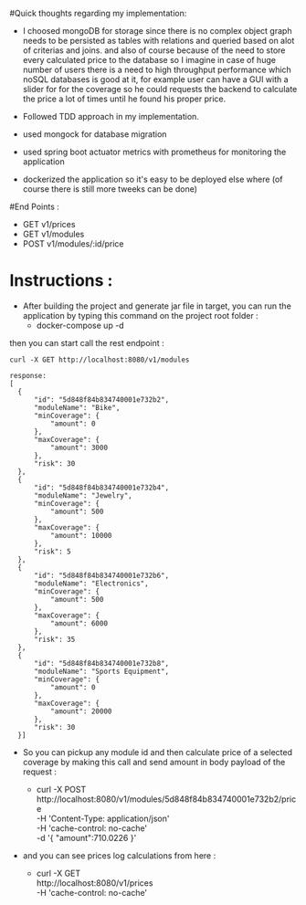 
#Quick thoughts regarding my implementation:

- I choosed mongoDB for storage since there is no complex object graph needs to be persisted as tables with relations 
and queried based on alot of criterias and joins.
and also of course because of the need to store every calculated price to the database so I imagine in case of huge number of users
there is a need to high throughput performance which noSQL databases is good at it, for example user can have a GUI with a slider for 
for the coverage so he could requests the backend to calculate the price a lot of times until he found his proper price. 

- Followed TDD approach in my implementation.

- used mongock for database migration 

- used spring boot actuator metrics with prometheus for monitoring the application

- dockerized the application so it's easy to be deployed else where (of course there is still more tweeks can be done)

#End Points :
- GET v1/prices
- GET v1/modules
- POST v1/modules/:id/price

# Instructions :
- After building the project and generate jar file in target, you can run the application by typing this command on the project root folder : 
    - docker-compose up -d 
 
  
then you can start call the rest endpoint :

    curl -X GET http://localhost:8080/v1/modules
    
    response:
    [
      {
          "id": "5d848f84b834740001e732b2",
          "moduleName": "Bike",
          "minCoverage": {
              "amount": 0
          },
          "maxCoverage": {
              "amount": 3000
          },
          "risk": 30
      },
      {
          "id": "5d848f84b834740001e732b4",
          "moduleName": "Jewelry",
          "minCoverage": {
              "amount": 500
          },
          "maxCoverage": {
              "amount": 10000
          },
          "risk": 5
      },
      {
          "id": "5d848f84b834740001e732b6",
          "moduleName": "Electronics",
          "minCoverage": {
              "amount": 500
          },
          "maxCoverage": {
              "amount": 6000
          },
          "risk": 35
      },
      {
          "id": "5d848f84b834740001e732b8",
          "moduleName": "Sports Equipment",
          "minCoverage": {
              "amount": 0
          },
          "maxCoverage": {
              "amount": 20000
          },
          "risk": 30
      }]
      
  

- So you can pickup any module id and then calculate price of a selected coverage 
by making this call and send amount in body payload of the request :
    - curl -X POST \
  http://localhost:8080/v1/modules/5d848f84b834740001e732b2/price \
  -H 'Content-Type: application/json' \
  -H 'cache-control: no-cache' \
  -d '{
	"amount":710.0226
}'

- and you can see prices log calculations from here :
    - curl -X GET \
  http://localhost:8080/v1/prices \
  -H 'cache-control: no-cache'
